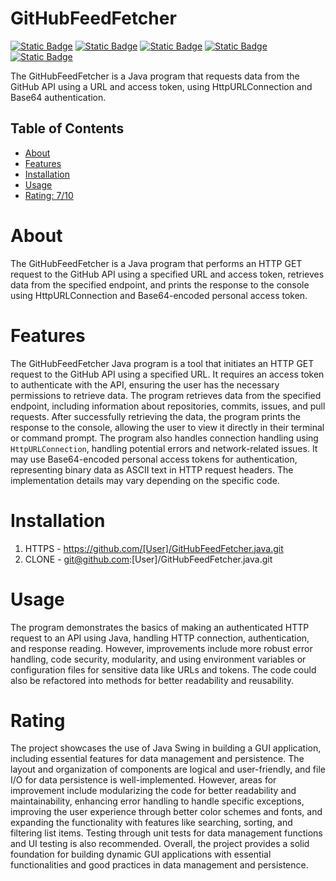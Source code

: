 # GitHubFeedFetcher

[![Static Badge](https://img.shields.io/badge/java.io.BufferedReader-red)](https://mvnrepository.com/artifact/java.io.BufferedReader)
[![Static Badge](https://img.shields.io/badge/java.io.InputStreamReader-pink)](https://mvnrepository.com/artifact/java.io.InputStreamReader)
[![Static Badge](https://img.shields.io/badge/java.net.HttpURLConnection-gray)](https://mvnrepository.com/artifact/java.net.HttpURLConnection)
[![Static Badge](https://img.shields.io/badge/java.net.URL-gray)](https://mvnrepository.com/artifact/java.net.URL)
[![Static Badge](https://img.shields.io/badge/java.util.Base64-green)](https://mvnrepository.com/artifact/java.util.Base64)

The GitHubFeedFetcher is a Java program that requests data from the GitHub API using a URL and access token, using HttpURLConnection and Base64 authentication.

## Table of Contents

- [About](#about)
- [Features](#features)
- [Installation](#installation)
- [Usage](#usage)
- [Rating: 7/10](#Rating)

# About

The GitHubFeedFetcher is a Java program that performs an HTTP GET request to the GitHub API using a specified URL and access token, retrieves data from the specified endpoint, and prints the response to the console using HttpURLConnection and Base64-encoded personal access token.

# Features

The GitHubFeedFetcher Java program is a tool that initiates an HTTP GET request to the GitHub API using a specified URL. It requires an access token to authenticate with the API, ensuring the user has the necessary permissions to retrieve data. The program retrieves data from the specified endpoint, including information about repositories, commits, issues, and pull requests. After successfully retrieving the data, the program prints the response to the console, allowing the user to view it directly in their terminal or command prompt. The program also handles connection handling using `HttpURLConnection`, handling potential errors and network-related issues. It may use Base64-encoded personal access tokens for authentication, representing binary data as ASCII text in HTTP request headers. The implementation details may vary depending on the specific code.

# Installation
1) HTTPS - https://github.com/[User]/GitHubFeedFetcher.java.git
2) CLONE - git@github.com:[User]/GitHubFeedFetcher.java.git
   
# Usage

The program demonstrates the basics of making an authenticated HTTP request to an API using Java, handling HTTP connection, authentication, and response reading. However, improvements include more robust error handling, code security, modularity, and using environment variables or configuration files for sensitive data like URLs and tokens. The code could also be refactored into methods for better readability and reusability.

# Rating

The project showcases the use of Java Swing in building a GUI application, including essential features for data management and persistence. The layout and organization of components are logical and user-friendly, and file I/O for data persistence is well-implemented. However, areas for improvement include modularizing the code for better readability and maintainability, enhancing error handling to handle specific exceptions, improving the user experience through better color schemes and fonts, and expanding the functionality with features like searching, sorting, and filtering list items. Testing through unit tests for data management functions and UI testing is also recommended. Overall, the project provides a solid foundation for building dynamic GUI applications with essential functionalities and good practices in data management and persistence.
